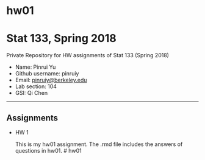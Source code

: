 # hw01
# Stat 133, Spring 2018

Private Repository for HW assignments of Stat 133 (Spring 2018)

- Name: Pinrui Yu
- Github username: pinruiy
- Email: pinruiy@berkeley.edu
- Lab section: 104
- GSI: Qi Chen

-----

## Assignments

- HW 1
  
   This is my hw01 assignment. The .rmd file includes the answers of questions in hw01. # hw01
